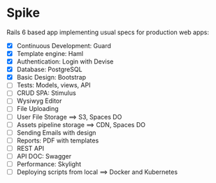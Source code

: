 # Spike

Rails 6 based app implementing usual specs for production web apps:

- [x] Continuous Development: Guard
- [x] Template engine: Haml
- [x] Authentication: Login with Devise
- [x] Database: PostgreSQL
- [x] Basic Design: Bootstrap
- [ ] Tests: Models, views, API
- [ ] CRUD SPA: Stimulus
- [ ] Wysiwyg Editor
- [ ] File Uploading
- [ ] User File Storage ==> S3, Spaces DO
- [ ] Assets pipeline storage ==> CDN, Spaces DO
- [ ] Sending Emails with design
- [ ] Reports: PDF with templates
- [ ] REST API
- [ ] API DOC: Swagger
- [ ] Performance: Skylight
- [ ] Deploying scripts from local ==> Docker and Kubernetes
